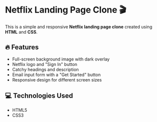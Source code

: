 # Netflix Landing Page Clone 🎬

This is a simple and responsive **Netflix landing page clone** created using **HTML** and **CSS**.

## 🔥 Features

- Full-screen background image with dark overlay
- Netflix logo and "Sign In" button
- Catchy headings and description
- Email input form with a "Get Started" button
- Responsive design for different screen sizes

## 💻 Technologies Used

- HTML5
- CSS3


